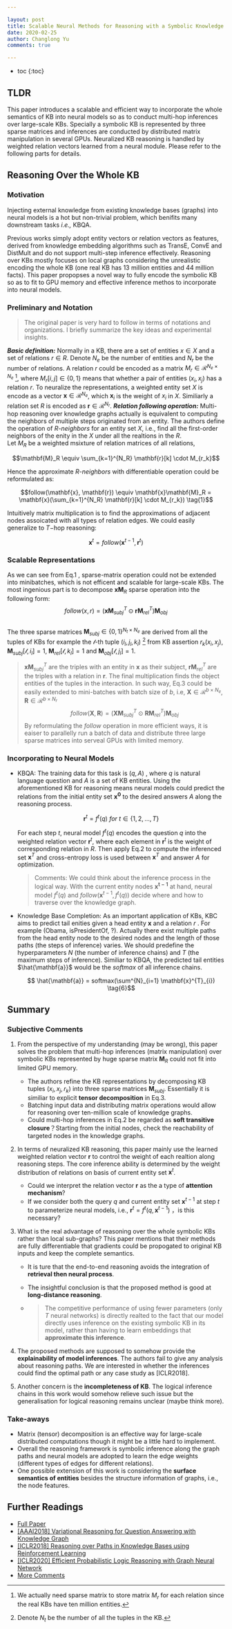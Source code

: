 ```yaml
---

layout: post
title: Scalable Neural Methods for Reasoning with a Symbolic Knowledge Base
date: 2020-02-25
author: Changlong Yu
comments: true

---
```




- toc
{:toc}
## TLDR

This paper introduces a scalable and efficient way to incorporate the whole semantics of KB into neural models so as to conduct multi-hop inferences over large-scale KBs.  Specially a symbolic KB is represented by three sparse matrices and inferences are conducted by distributed matrix manipulation in several GPUs. Neuralized KB reasoning is handled by weighted relation vectors learned from a neural module.  Please refer to the following parts for details. 



## Reasoning Over the Whole KB

### Motivation

Injecting external knowledge from existing knowledge bases (graphs) into neural models is a hot but non-trivial problem, which benifits many downstream tasks *i.e.,* KBQA.   

Previous works simply adopt entity vectors or relation vectors as features, derived from knowledge embedding algorithms such as TransE,  ConvE and DistMult and do not support multi-step inference effectively. Reasoning over KBs mostly focuses on local graphs considering the unrealistic encoding the whole KB (one real KB has 13 million entities and 44 million facts). This paper propopses a novel way to fully encode the symbolic KB so as to fit to GPU memory and effective inference methos to incorporate into neural models. 

### Preliminary and Notation

> The original paper is very hard to follow in terms of  notations and organizations. I briefly summarize the key ideas and experimental insights.

***Basic definition:*** Normally in a KB, there are a set of entities $x \in X$ and a set of relations $r \in R$.  Denote $N_e$ be the number of entities and $N_r$ be the number of relations.  A relation $r$ could be encoded as a matrix $M_r \in \mathcal{R}^{N_e \times N_e}$ [^1], where $M_r[i,j] \in {\lbrace 0,1 \rbrace}$ means that whether a pair of entities $(x_i, x_j)$ has a relation $r$.   To neuralize the representations,  a weighted entity set $X$ is encode as a vector $\mathbf{x} \in \mathcal{R}^{N_e}$, which $\mathbf{x}_{i}$ is the weight of $x_i$ in $X$. Similiarly a relation set $R$ is encoded as  $\mathbf{r} \in \mathcal{R}^{N_r}$. 
***Relation following operation:***  Multi-hop reasoning over knowledge graphs actually is equivalent to computing the neighbors of multiple steps originated from an entity.  The authors define the operation of *R-neighbors* for an entity set $X$,  i.e., find all the first-order neighbors of the enity in the $X$ under all the realtions in the $R$.  
Let $M_{R}$ be a weighted msixture of relation matrices of all relations, 

$$\mathbf{M}_R \equiv \sum_{k=1}^{N_R} \mathbf{r}[k] \cdot M_{r_k}$$

Hence the approximate *R-neighbors* with differentiable operation could be reformulated as: 

$$follow(\mathbf{x}, \mathbf{r}) \equiv \mathbf{x}\mathbf{M}_R = \mathbf{x}(\sum_{k=1}^{N_R} \mathbf{r}[k] \cdot M_{r_k}) \tag{1}$$ 

Intuitively matrix multiplication is to find the approximations of adjacent nodes assoicated with all types of  relation edges.  We could easily generalize to $T-$hop reasoning:

$$\mathbf{x}^{t} = follow(\mathbf{x}^{t-1}, \mathbf{r}^t) \tag{2}$$ 

### Scalable Representations

As we can see from Eq.$1$ , sparse-matrix operation could not be extended into minibatches, which is not efficent and scalable for large-scale KBs.  The most ingenious part is to decompose $\mathbf{x}\mathbf{M}_R$ sparse operation into the following form:
$$follow(x,r) = (\mathbf{x} \mathbf{M}^{T}_{subj} \odot \mathbf{r} \mathbf{M}^{T}_{rel}) \mathbf{M}_{obj} \tag{3}$$  
The three sparse matrices ${\mathbf{M}_{subj}} \in {\lbrace 0,1 \rbrace}^{N_t \times N_e}$ are derived from all the tuples of KBs for example the $\mathcal{l}$-th tuple  $(i_l,j_l,k_l)$ [^2]  from KB assertion $r_k(x_i,x_j)$, ${\mathbf{M}_{subj}}[\mathcal{l}, i_l] =1$,  ${\mathbf{M}_{rel}}[\mathcal{l}, k_l] =1$  and ${\mathbf{M}_{obj}}[\mathcal{l}, j_l] =1$. 

> $\mathbf{x} {\mathbf{M}^{T}_{subj}}$ are the triples with an entity in  $\mathbf{x}$ as their subject, $\mathbf{r} {\mathbf{M}^{T}_{rel}}$ are the triples with a relation in $\mathbf{r}$. The final multiplication finds the object entities of the tuples in the interaction. 
In such way,  Eq.$3$ could be easily extended to mini-batches with batch size of $b$, i.e,  $\mathbf{X}\in \mathcal{R}^{b \times N_e}$, $\mathbf{R}\in \mathcal{R}^{b \times N_r}$  
$$follow(\mathbf{X},\mathbf{R}) = (\mathbf{X}\mathbf{M}^{T}_{subj} \odot \mathbf{R}\mathbf{M}^{T}_{rel}) \mathbf{M}_{obj} \tag{4} $$
By reformulating the *follow* operation in more efficient ways,  it is eaiser to parallelly run a batch of data and distribute three large sparse matrices into serveal GPUs with limited memory.   
### Incorporating to Neural Models
- KBQA:  The training data for this task is $(q,A)$ , where $q$ is natural language question and $A$ is a set of KB entities.  Using the aforementioned KB for reasoning means neural models could predict the relations from the initial entity set $\mathbf{x^0}$ to the desired answers $A$ along the reasoning process.

  $$\mathbf{r}^{t} = f^{t}(q) \ for \ t \in \{1, 2, ... ,T\} \tag{5}$$

  For each step $t$,  neural model $f^{t}(q)$ encodes the question $q$ into the weighted relation vector $\mathbf{r}^{t}$, where each element in $\mathbf{r}^{t}$ is the weight of corresponding relation in $R$.  Then apply Eq.$2$ to compute the inferenced set $\mathbf{x}^T$ and cross-entropy loss is used between $\mathbf{x}^{T}$ and answer $A$ for optimization. 

  > Comments:  We could think about the inference process in the logical way. With the current entity nodes $\mathbf{x^{t-1}}$ at hand,  neural model $f^{t}(q)$ and $follow(\mathbf{x}^{t-1}, f^{t}(q))$ decide where and how to traverse  over the knowledge graph.     

- Knowledge Base Completion:  As an important application of KBs, KBC aims to predict tail enities given a head entity $\mathbf{x}$ and a relation $r$ . For example (Obama, isPresidentOf,  $?$).  Actually there exist multiple paths from the head entity node to the desired nodes and the length of those paths (the steps of inference) varies.  We should predefine the hyperparameters $N$ (the number of inference chains) and $T$ (the maximum steps of inference).  Similiar to KBQA, the predicted tail entities $\hat{\mathbf{a}}$ would be the *softmax* of all inference chains. 

  $$ \hat{\mathbf{a}} = softmax(\sum^{N}_{i=1} \mathbf{x}^{T}_{i}) \tag{6}$$

  

## Summary 

### Subjective Comments

1. From the perspective of my understanding (may be wrong),  this paper solves the problem that multi-hop inferences (matrix manipulation) over symbolic KBs represented by huge sparse matrix $\mathbf{M}_R$ could not fit into limited GPU memory. 
   - The authors refine the KB representations by decomposing KB tuples $(x_i, x_j, r_k)$ into three sparse matrices ${\mathbf{M}_{subj}}$.  Essentially it is similiar to  explicit **tensor decomposition** in Eq.$3$.
   - Batching input data and distributing matrix operations would allow for reasoning over ten-million scale of knowledge graphs. 
   - Could multi-hop inferences in Eq.$2$ be regarded as **soft transitive closure**？Starting from the initial nodes, check the reachability of targeted nodes in the knowledge graphs. 

2. In terms of neuralized KB reasoning,  this paper mainly use the learned weighted relation vector $\mathbf{r}$ to control the weight of each realtion along reasoning steps. The core inference ability is determined by the weight distribution of relations on basis of current entity set $\mathbf{x}^{t}$. 

   - Could we interpret the relation vector $\mathbf{r}$ as the a type of **attention mechanism**?  
   - If we consider both the query $q$ and current entity set $\mathbf{x}^{t-1}$ at step $t$ to parameterize neural models, i.e.,   $\mathbf{r}^{t} = f^{t}(q,\mathbf{x}^{t-1})$ ，is this necessary? 

3. What is the real advantage of reasoning over the whole symbolic KBs rather than local sub-graphs?  This paper mentions that their methods are fully differentiable that gradients could be propogated to original KB inputs and keep the complete semantics. 

   - It is ture that the end-to-end reasoning avoids the integration of **retrieval then neural process**. 

   - The insightful conclusion is that the proposed method is good at **long-distance reasoning**. 

   - > The competitive performance of using fewer parameters (only $T$ neural networks) is directly realted to the fact that our model directly uses inference on the existing symbolic KB in its model, rather than having to learn embeddings that **approximate this inference**.

4. The proposed methods are supposed to somehow provide the **explainability of model inferences**. The authors fail to give any analysis about reasoning paths. We are interested in whether the inferences could find the optimal path or any case study as [ICLR2018]. 

5. Another concern is the **incompleteness of KB**. The logical inference chains in this work would somehow relieve such issue but the generalisation for logical reasoning remains unclear (maybe think more). 

### Take-aways

- Matrix (tensor) decomposition is an effective way for large-scale distributed computations though it might be a little hard to implement. 
- Overall the reasoning framework is symbolic inference along the graph paths and neural models are adopted to learn the edge weights (different types of edges for different relations).  
- One possible extension of this work is considering the **surface semantics of entities** besides the structure information of graphs, i.e., the node features. 

## Further Readings

- [Full Paper](https://openreview.net/forum?id=BJlguT4YPr)
- [[AAAI2018] Variational Reasoning for Question Answering with Knowledge Graph](https://arxiv.org/abs/1709.04071) 
- [[ICLR2018] Reasoning over Paths in Knowledge Bases using Reinforcement Learning](https://openreview.net/pdf?id=Syg-YfWCW) 
- [[ICLR2020] Efficient Probabilistic Logic Reasoning with Graph Neural Network](https://arxiv.org/pdf/2001.11850.pdf)
- <a href="{{ page.url }}/demo-comment">More Comments</a>

[^1]: We actually need sparse matrix to store matrix $M_r$ for each relation since the real KBs have ten million entities.
[^2]: Denote $N_t$ be the number of all the tuples in the KB. 

